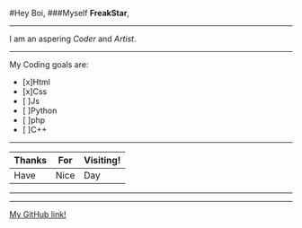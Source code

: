#Hey Boi,
###Myself **FreakStar**,

---

I am an aspering *Coder* and *Artist*.

---

My Coding goals are:

* [x]Html
* [x]Css
* [ ]Js
* [ ]Python
* [ ]php
* [ ]C++

---

|Thanks|For |Visiting!|
|------|----|---------|
|Have  |Nice|Day      |

---

---

[My GitHub link!](https://github.com/chiragSp)



